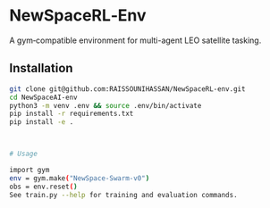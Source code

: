 # NewSpaceRL‐Env

A gym‐compatible environment for multi-agent LEO satellite tasking.

## Installation

```bash
git clone git@github.com:RAISSOUNIHASSAN/NewSpaceRL-env.git
cd NewSpaceAI-env
python3 -m venv .env && source .env/bin/activate
pip install -r requirements.txt
pip install -e .



# Usage

import gym
env = gym.make("NewSpace-Swarm-v0")
obs = env.reset()
See train.py --help for training and evaluation commands.
